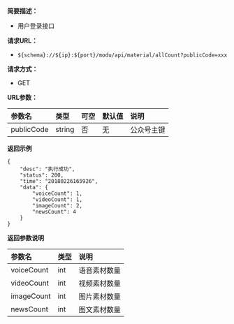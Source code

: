 **简要描述：** 

- 用户登录接口

**请求URL：** 
- ` ${schema}://${ip}:${port}/modu/api/material/allCount?publicCode=xxx `
  
**请求方式：**
- GET 

**URL参数：** 

| 参数名 | 类型 | 可空 | 默认值 | 说明 |
| :-- | :-- | :-- | :-- | :-- |
| publicCode | string | 否 | 无 | 公众号主键 |

 **返回示例**

``` 
{
    "desc": "执行成功",
    "status": 200,
    "time": "20180226165926",
    "data": {
        "voiceCount": 1,
        "videoCount": 1,
        "imageCount": 2,
        "newsCount": 4
    }
}
```

 **返回参数说明** 

| 参数名 | 类型 | 说明 |
| :-- | :-- | :-- |
| voiceCount | int | 语音素材数量 |
| videoCount | int | 视频素材数量 |
| imageCount | int | 图片素材数量 |
| newsCount | int | 图文素材数量 |


